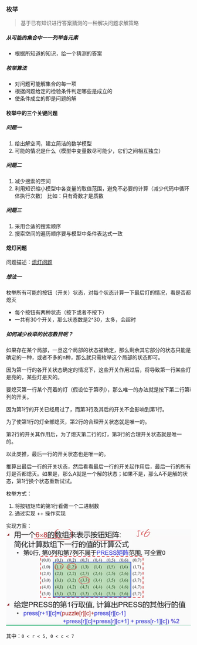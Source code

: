 ### 枚举

> 基于已有知识进行答案猜测的一种解决问题求解策略

##### 从可能的集合中一一列举各元素
- 根据所知道的知识，给一个猜测的答案
##### 枚举算法
- 对问题可能解集合的每一项
- 根据问题给定的检验条件判定哪些是成立的
- 使条件成立的即是问题的解

#### 枚举中的三个关键问题
##### 问题一
1. 给出解空间，建立简洁的数学模型
2. 可能的情况是什么（模型中变量数尽可能少，它们之间相互独立）
##### 问题二
1. 减少搜索的空间
2. 利用知识缩小模型中各变量的取值范围，避免不必要的计算（减少代码中循环体执行次数）
比如：只有奇数才是质数
##### 问题三
1. 采用合适的搜索顺序
2. 搜索空间的遍历顺序要与模型中条件表达式一致

#### 熄灯问题
问题描述：[熄灯问题](http://bailian.openjudge.cn/tm201601/F/)

##### 想法一
枚举所有可能的按钮（开关）状态，对每个状态计算一下最后灯的情况，看是否都熄灭
- 每个按钮有两种状态（按下或者不按下）
- 一共有30个开关，那么状态数是2^30，太多，会超时

##### 如何减少枚举的状态数目呢？
如果存在某个局部，一旦这个局部的状态被确定，那么剩余其它部分的状态只能是确定的一种，或者不多的n种，那么就只需枚举这个局部的状态即可。

因为第一行的各开关状态确定的情况下，这些开关作用过后，将导致第一行某些灯是亮的，某些灯是灭的。

要熄灭第一行某个亮着的灯（假设位于第i列），那么唯一的办法就是按下第二行第i列的开关。

因为第1行的开关已经用过了，而第3行及其后的开关不会影响到第1行。

为了使第1行的灯全部熄灭，第2行的合理开关状态就是唯一的。

第2行的开关其作用后，为了熄灭第二行的灯，第3行的合理开关状态就是唯一的。

以此类推，最后一行的开关状态也是唯一的。

推算出最后一行的开关状态，然后看看最后一行的开关起作用后，最后一行的所有灯是否都熄灭。如果是，那么A就是一个解的状态；如果不是，那么A不是解的状态，第1行换个状态重新试试。

枚举方式：
1. 将按钮矩阵的第1行看做一个二进制数
2. 通过实现 ++ 操作实现

实现方案：
![思路](https://github.com/Ge-yuan-jun/fe_break/blob/master/Algorithm/coursera/week1/closeLight.png)

其中：`0 < r < 5, 0 < c < 7`